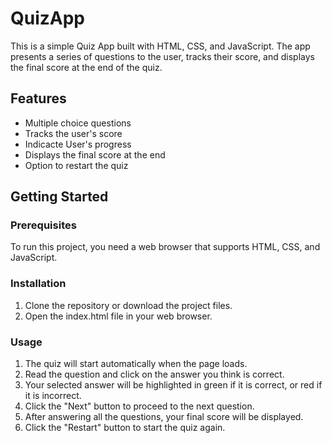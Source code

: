 # QuizApp

This is a simple Quiz App built with HTML, CSS, and JavaScript. The app presents a series of questions to the user, tracks their score, and displays the final score at the end of the quiz.

## Features

- Multiple choice questions
- Tracks the user's score
- Indicacte User's progress
- Displays the final score at the end
- Option to restart the quiz

## Getting Started

### Prerequisites

To run this project, you need a web browser that supports HTML, CSS, and JavaScript.

### Installation

1. Clone the repository or download the project files.
2. Open the index.html file in your web browser.

### Usage

1. The quiz will start automatically when the page loads.
2. Read the question and click on the answer you think is correct.
3. Your selected answer will be highlighted in green if it is correct, or red if it is incorrect.
4. Click the "Next" button to proceed to the next question.
5. After answering all the questions, your final score will be displayed.
6. Click the "Restart" button to start the quiz again.

